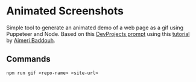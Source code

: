 # Animated Screenshots

Simple tool to generate an animated demo of a web page as a gif using Puppeteer and Node. Based on this [DevProjects prompt](https://www.codementor.io/projects/web/build-a-screenshot-pipeline-c22ccscro8) using this [tutorial](https://dev.to/aimerib/using-puppeteer-to-make-animated-gifs-of-page-scrolls-1lko) by [Aimeri Baddouh](https://www.slothcrew.com/).


## Commands
`npm run gif <repo-name> <site-url>`